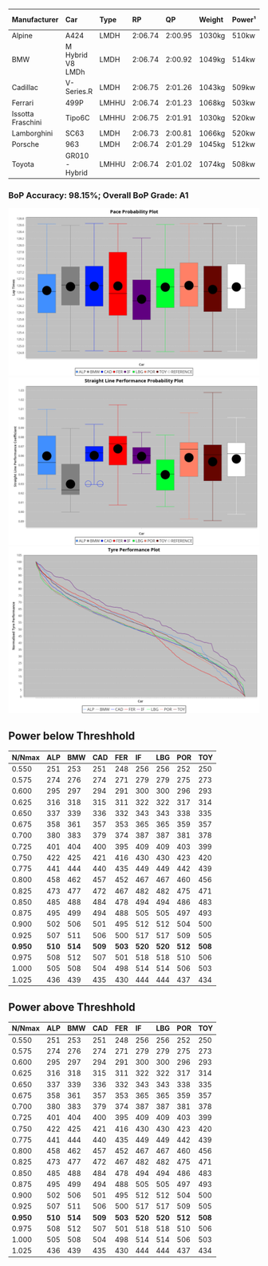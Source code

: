 |Manufacturer|Car|Type|RP|QP|Weight|Power¹|Threshhold|PINC|Power²|E/Stint|AVG Vmax|FDS|RDLC|L/Stint|BOP-Grade|ModelAccuracy|ModelPoints|Match%|
|:-|:-|:-|:-|:-|:-|:-|:-|:-|:-|:-|:-|:-|:-|:-|:-|:-|:-|:-|
|Alpine|A424|LMDH|2:06.74|2:00.95|1030kg|510kw|210.0kph|0%|510kw|900MJ|304.95kph|-|1.03|25|~A1|81.46%|523|100.00%|
|BMW|M Hybrid V8 LMDh|LMDH|2:06.74|2:00.92|1049kg|514kw|210.0kph|0%|514kw|898MJ|299.75kph|-|1.02|25|~A1|98.60%|1690|100.00%|
|Cadillac|V-Series.R|LMDH|2:06.75|2:01.26|1043kg|509kw|210.0kph|0%|509kw|883MJ|303.70kph|-|1.02|25|~A1|98.38%|1765|96.72%|
|Ferrari|499P|LMHHU|2:06.74|2:01.23|1068kg|503kw|210.0kph|0%|503kw|886MJ|304.25kph|190kph|1.02|25|~A1|92.24%|2247|100.00%|
|Issotta Fraschini|Tipo6C|LMHHU|2:06.75|2:01.91|1030kg|520kw|210.0kph|0%|520kw|917MJ|305.63kph|150kph|1.08|25|+A2|66.67%|96|92.42%|
|Lamborghini|SC63|LMDH|2:06.73|2:00.81|1066kg|520kw|210.0kph|0%|520kw|902MJ|301.19kph|-|1.02|25|~A1|96.77%|419|96.02%|
|Porsche|963|LMDH|2:06.74|2:01.29|1045kg|512kw|210.0kph|0%|512kw|895MJ|304.28kph|-|1.02|25|~A1|96.81%|5438|100.00%|
|Toyota|GR010 - Hybrid|LMHHU|2:06.74|2:01.02|1074kg|508kw|210.0kph|0%|508kw|901MJ|302.24kph|190kph|1.02|25|~A1|86.04%|1751|100.00%|

### BoP Accuracy: 98.15%; Overall BoP Grade: A1
![PACECHART](./IMG/AUTO.png)
![STRAIGHTLINEPERFORMANCECHART](./IMG/AUTO_sp.png)
![TYREPERFORMANCECHART](./IMG/AUTO_tw.png)

## Power below Threshhold
|N/Nmax|ALP|BMW|CAD|FER|IF|LBG|POR|TOY|
|:-|:-|:-|:-|:-|:-|:-|:-|:-|
|0.550|251|253|251|248|256|256|252|250|
|0.575|274|276|274|271|279|279|275|273|
|0.600|295|297|294|291|300|300|296|293|
|0.625|316|318|315|311|322|322|317|314|
|0.650|337|339|336|332|343|343|338|335|
|0.675|358|361|357|353|365|365|359|357|
|0.700|380|383|379|374|387|387|381|378|
|0.725|401|404|400|395|409|409|403|399|
|0.750|422|425|421|416|430|430|423|420|
|0.775|441|444|440|435|449|449|442|439|
|0.800|458|462|457|452|467|467|460|456|
|0.825|473|477|472|467|482|482|475|471|
|0.850|485|488|484|478|494|494|486|483|
|0.875|495|499|494|488|505|505|497|493|
|0.900|502|506|501|495|512|512|504|500|
|0.925|507|511|506|500|517|517|509|505|
|**0.950**|**510**|**514**|**509**|**503**|**520**|**520**|**512**|**508**|
|0.975|508|512|507|501|518|518|510|506|
|1.000|505|508|504|498|514|514|506|503|
|1.025|436|439|435|430|444|444|437|434|

## Power above Threshhold
|N/Nmax|ALP|BMW|CAD|FER|IF|LBG|POR|TOY|
|:-|:-|:-|:-|:-|:-|:-|:-|:-|
|0.550|251|253|251|248|256|256|252|250|
|0.575|274|276|274|271|279|279|275|273|
|0.600|295|297|294|291|300|300|296|293|
|0.625|316|318|315|311|322|322|317|314|
|0.650|337|339|336|332|343|343|338|335|
|0.675|358|361|357|353|365|365|359|357|
|0.700|380|383|379|374|387|387|381|378|
|0.725|401|404|400|395|409|409|403|399|
|0.750|422|425|421|416|430|430|423|420|
|0.775|441|444|440|435|449|449|442|439|
|0.800|458|462|457|452|467|467|460|456|
|0.825|473|477|472|467|482|482|475|471|
|0.850|485|488|484|478|494|494|486|483|
|0.875|495|499|494|488|505|505|497|493|
|0.900|502|506|501|495|512|512|504|500|
|0.925|507|511|506|500|517|517|509|505|
|**0.950**|**510**|**514**|**509**|**503**|**520**|**520**|**512**|**508**|
|0.975|508|512|507|501|518|518|510|506|
|1.000|505|508|504|498|514|514|506|503|
|1.025|436|439|435|430|444|444|437|434|
